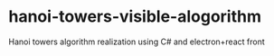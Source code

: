 # hanoi-towers-visible-alogorithm
Hanoi towers algorithm realization using C# and electron+react front
